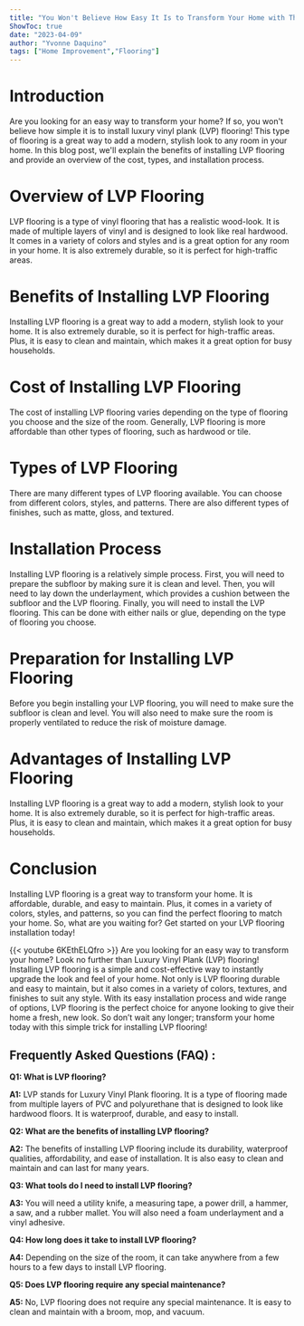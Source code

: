 ```yaml
---
title: "You Won't Believe How Easy It Is to Transform Your Home with This Simple Trick for Installing LVP Flooring!"
ShowToc: true 
date: "2023-04-09"
author: "Yvonne Daquino" 
tags: ["Home Improvement","Flooring"]
---
```

# Introduction

Are you looking for an easy way to transform your home? If so, you won't believe how simple it is to install luxury vinyl plank (LVP) flooring! This type of flooring is a great way to add a modern, stylish look to any room in your home. In this blog post, we'll explain the benefits of installing LVP flooring and provide an overview of the cost, types, and installation process. 

# Overview of LVP Flooring

LVP flooring is a type of vinyl flooring that has a realistic wood-look. It is made of multiple layers of vinyl and is designed to look like real hardwood. It comes in a variety of colors and styles and is a great option for any room in your home. It is also extremely durable, so it is perfect for high-traffic areas. 

# Benefits of Installing LVP Flooring

Installing LVP flooring is a great way to add a modern, stylish look to your home. It is also extremely durable, so it is perfect for high-traffic areas. Plus, it is easy to clean and maintain, which makes it a great option for busy households. 

# Cost of Installing LVP Flooring

The cost of installing LVP flooring varies depending on the type of flooring you choose and the size of the room. Generally, LVP flooring is more affordable than other types of flooring, such as hardwood or tile. 

# Types of LVP Flooring

There are many different types of LVP flooring available. You can choose from different colors, styles, and patterns. There are also different types of finishes, such as matte, gloss, and textured. 

# Installation Process

Installing LVP flooring is a relatively simple process. First, you will need to prepare the subfloor by making sure it is clean and level. Then, you will need to lay down the underlayment, which provides a cushion between the subfloor and the LVP flooring. Finally, you will need to install the LVP flooring. This can be done with either nails or glue, depending on the type of flooring you choose. 

# Preparation for Installing LVP Flooring

Before you begin installing your LVP flooring, you will need to make sure the subfloor is clean and level. You will also need to make sure the room is properly ventilated to reduce the risk of moisture damage. 

# Advantages of Installing LVP Flooring

Installing LVP flooring is a great way to add a modern, stylish look to your home. It is also extremely durable, so it is perfect for high-traffic areas. Plus, it is easy to clean and maintain, which makes it a great option for busy households. 

# Conclusion

Installing LVP flooring is a great way to transform your home. It is affordable, durable, and easy to maintain. Plus, it comes in a variety of colors, styles, and patterns, so you can find the perfect flooring to match your home. So, what are you waiting for? Get started on your LVP flooring installation today!

{{< youtube 6KEthELQfro >}} 
Are you looking for an easy way to transform your home? Look no further than Luxury Vinyl Plank (LVP) flooring! Installing LVP flooring is a simple and cost-effective way to instantly upgrade the look and feel of your home. Not only is LVP flooring durable and easy to maintain, but it also comes in a variety of colors, textures, and finishes to suit any style. With its easy installation process and wide range of options, LVP flooring is the perfect choice for anyone looking to give their home a fresh, new look. So don’t wait any longer; transform your home today with this simple trick for installing LVP flooring!

## Frequently Asked Questions (FAQ) :
**Q1: What is LVP flooring?**

**A1:** LVP stands for Luxury Vinyl Plank flooring. It is a type of flooring made from multiple layers of PVC and polyurethane that is designed to look like hardwood floors. It is waterproof, durable, and easy to install.

**Q2: What are the benefits of installing LVP flooring?**

**A2:** The benefits of installing LVP flooring include its durability, waterproof qualities, affordability, and ease of installation. It is also easy to clean and maintain and can last for many years.

**Q3: What tools do I need to install LVP flooring?**

**A3:** You will need a utility knife, a measuring tape, a power drill, a hammer, a saw, and a rubber mallet. You will also need a foam underlayment and a vinyl adhesive.

**Q4: How long does it take to install LVP flooring?**

**A4:** Depending on the size of the room, it can take anywhere from a few hours to a few days to install LVP flooring.

**Q5: Does LVP flooring require any special maintenance?**

**A5:** No, LVP flooring does not require any special maintenance. It is easy to clean and maintain with a broom, mop, and vacuum.





